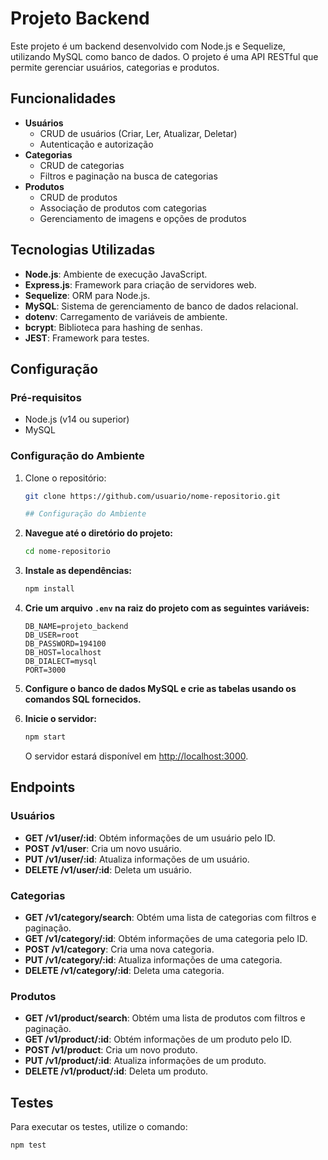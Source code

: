 # Projeto Backend

Este projeto é um backend desenvolvido com Node.js e Sequelize, utilizando MySQL como banco de dados. O projeto é uma API RESTful que permite gerenciar usuários, categorias e produtos.

## Funcionalidades

- **Usuários**
  - CRUD de usuários (Criar, Ler, Atualizar, Deletar)
  - Autenticação e autorização
- **Categorias**
  - CRUD de categorias
  - Filtros e paginação na busca de categorias
- **Produtos**
  - CRUD de produtos
  - Associação de produtos com categorias
  - Gerenciamento de imagens e opções de produtos

## Tecnologias Utilizadas

- **Node.js**: Ambiente de execução JavaScript.
- **Express.js**: Framework para criação de servidores web.
- **Sequelize**: ORM para Node.js.
- **MySQL**: Sistema de gerenciamento de banco de dados relacional.
- **dotenv**: Carregamento de variáveis de ambiente.
- **bcrypt**: Biblioteca para hashing de senhas.
- **JEST**: Framework para testes.

## Configuração

### Pré-requisitos

- Node.js (v14 ou superior)
- MySQL

### Configuração do Ambiente

1. Clone o repositório:
   ```bash
   git clone https://github.com/usuario/nome-repositorio.git

   ## Configuração do Ambiente

1. **Navegue até o diretório do projeto:**
    ```bash
    cd nome-repositorio
    ```

2. **Instale as dependências:**
    ```bash
    npm install
    ```

3. **Crie um arquivo `.env` na raiz do projeto com as seguintes variáveis:**
    ```env
    DB_NAME=projeto_backend
    DB_USER=root
    DB_PASSWORD=194100
    DB_HOST=localhost
    DB_DIALECT=mysql
    PORT=3000
    ```

4. **Configure o banco de dados MySQL e crie as tabelas usando os comandos SQL fornecidos.**

5. **Inicie o servidor:**
    ```bash
    npm start
    ```

   O servidor estará disponível em [http://localhost:3000](http://localhost:3000).

## Endpoints

### Usuários

- **GET /v1/user/:id**: Obtém informações de um usuário pelo ID.
- **POST /v1/user**: Cria um novo usuário.
- **PUT /v1/user/:id**: Atualiza informações de um usuário.
- **DELETE /v1/user/:id**: Deleta um usuário.

### Categorias

- **GET /v1/category/search**: Obtém uma lista de categorias com filtros e paginação.
- **GET /v1/category/:id**: Obtém informações de uma categoria pelo ID.
- **POST /v1/category**: Cria uma nova categoria.
- **PUT /v1/category/:id**: Atualiza informações de uma categoria.
- **DELETE /v1/category/:id**: Deleta uma categoria.

### Produtos

- **GET /v1/product/search**: Obtém uma lista de produtos com filtros e paginação.
- **GET /v1/product/:id**: Obtém informações de um produto pelo ID.
- **POST /v1/product**: Cria um novo produto.
- **PUT /v1/product/:id**: Atualiza informações de um produto.
- **DELETE /v1/product/:id**: Deleta um produto.

## Testes

Para executar os testes, utilize o comando:
```bash
npm test

